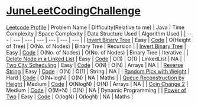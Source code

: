 # [JuneLeetCodingChallenge](https://leetcode.com/explore/featured/card/june-leetcoding-challenge/)
[Leetcode Profile](https://leetcode.com/ritikajain/)
| Problem Name | Difficulty(Relative to me) | Java | Time Complexity | Space Complexity | Data Structure Used | Algorithm Used |
| --- | --- | --- | --- | --- | --- | --- |
| [Invert Binary Tree](https://leetcode.com/explore/featured/card/june-leetcoding-challenge/539/week-1-june-1st-june-7th/3347/) | Easy | [Code](https://github.com/RitikaJain8818/JuneLeetCodingChallenge/blob/master/Week%201/Invert%20Binary%20Tree%20Recursive.java) | O(Height of Tree) | O(No. of Nodes) | Binary Tree | Recursion  |
| [Invert Binary Tree](https://leetcode.com/explore/featured/card/june-leetcoding-challenge/539/week-1-june-1st-june-7th/3347/) | Easy | [Code](https://github.com/RitikaJain8818/JuneLeetCodingChallenge/blob/master/Week%201/Invert%20Binary%20Tree%20Iterative.java) | O(No. of Nodes) | O(No. of Nodes) | Binary Tree | Iterative  |
| [Delete Node in a Linked List](https://leetcode.com/explore/featured/card/june-leetcoding-challenge/539/week-1-june-1st-june-7th/3348/) | Easy | [Code](https://github.com/RitikaJain8818/JuneLeetCodingChallenge/blob/master/Week%201/Delete%20Node%20in%20a%20Linked%20List) | O(1) | O(1) | LinkedList | NA  |
| [Two City Scheduling](https://leetcode.com/explore/challenge/card/june-leetcoding-challenge/539/week-1-june-1st-june-7th/3349/) | Easy | [Code](https://github.com/RitikaJain8818/JuneLeetCodingChallenge/blob/master/Week%201/Two%20City%20Scheduling) | O(N) | O(N) | Arrays | NA |
| [Reverse String](https://leetcode.com/explore/challenge/card/june-leetcoding-challenge/539/week-1-june-1st-june-7th/3350/) | Easy | [Code](https://github.com/RitikaJain8818/JuneLeetCodingChallenge/blob/master/Week%201/Reverse%20String) | O(N) | O(1) | String | NA |
| [Random Pick with Weight](https://leetcode.com/explore/featured/card/june-leetcoding-challenge/539/week-1-june-1st-june-7th/3351/) | Hard | [Code](https://github.com/RitikaJain8818/JuneLeetCodingChallenge/blob/master/Week%201/Random%20Pick%20with%20Weight) | O(N+logN) | O(N) | NA | Maths |
| [Queue Reconstruction by Height](https://leetcode.com/explore/featured/card/june-leetcoding-challenge/539/week-1-june-1st-june-7th/3352/) | Medium | [Code](https://github.com/RitikaJain8818/JuneLeetCodingChallenge/blob/master/Week%201/Queue%20Reconstruction%20by%20Height) | O(NlogN) | O(N) | Arrays | NA |
| [Coin Change 2](https://leetcode.com/explore/challenge/card/june-leetcoding-challenge/539/week-1-june-1st-june-7th/3353/) | Medium | [Code](https://github.com/RitikaJain8818/JuneLeetCodingChallenge/blob/master/Week%201/Coin%20Change%202) | O(M*N) | O(N) | NA | Dynamic Programming |
| [Power of Two](https://leetcode.com/explore/challenge/card/june-leetcoding-challenge/540/week-2-june-8th-june-14th/3354/) | Easy | [Code](https://github.com/RitikaJain8818/JuneLeetCodingChallenge/blob/master/Week%202/Power%20of%20Two) | O(logN) | O(logN) | NA | Maths |

